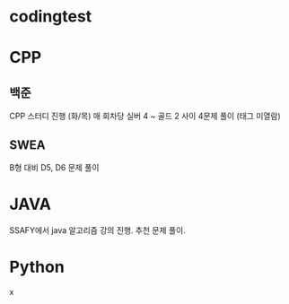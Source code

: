 # codingtest

# CPP

## 백준
CPP 스터디 진행 (화/목)
매 회차당 실버 4 ~ 골드 2 사이 4문제 풀이 (태그 미열람)

## SWEA
B형 대비 D5, D6 문제 풀이

# JAVA

SSAFY에서 java 알고리즘 강의 진행. 추천 문제 풀이.

# Python

x
